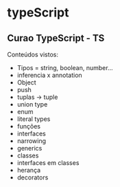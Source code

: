 # typeScript
## Curao TypeScript - TS
Conteúdos vistos:
- Tipos = string, boolean, number...
- inferencia x annotation
- Object
- push
- tuplas -> tuple
- union type
- enum
- literal types
- funções
- interfaces
- narrowing
- generics
- classes
- interfaces em classes
- herança
- decorators
